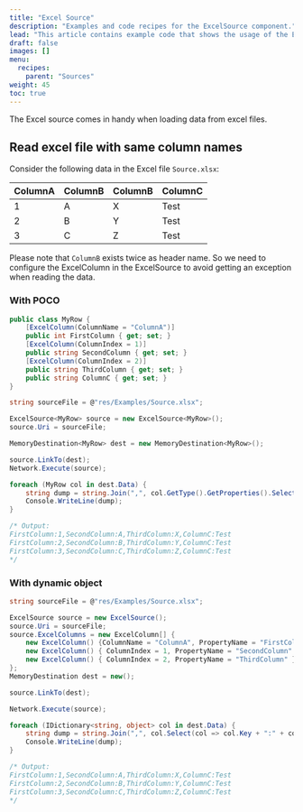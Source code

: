 ```yaml
---
title: "Excel Source"
description: "Examples and code recipes for the ExcelSource component."
lead: "This article contains example code that shows the usage of the ExcelSource component."
draft: false
images: []
menu:
  recipes:
    parent: "Sources"
weight: 45
toc: true
---
```


The Excel source comes in handy when loading data from excel files.

## Read excel file with same column names

Consider the following data in the Excel file `Source.xlsx`:

ColumnA|ColumnB|ColumnB|ColumnC
-------|-------|-------|-------
1|A|X|Test
2|B|Y|Test
3|C|Z|Test

Please note that `ColumnB` exists twice as header name. So we need to configure the ExcelColumn in the ExcelSource to avoid getting an exception when reading the data.

### With POCO

```C#
public class MyRow {
    [ExcelColumn(ColumnName = "ColumnA")]
    public int FirstColumn { get; set; }
    [ExcelColumn(ColumnIndex = 1)]
    public string SecondColumn { get; set; }
    [ExcelColumn(ColumnIndex = 2)]
    public string ThirdColumn { get; set; }
    public string ColumnC { get; set; }
}

string sourceFile = @"res/Examples/Source.xlsx";

ExcelSource<MyRow> source = new ExcelSource<MyRow>();
source.Uri = sourceFile;

MemoryDestination<MyRow> dest = new MemoryDestination<MyRow>();

source.LinkTo(dest);
Network.Execute(source);

foreach (MyRow col in dest.Data) {
    string dump = string.Join(",", col.GetType().GetProperties().Select(prop => prop.Name + ":" + prop.GetValue(col)).ToList());
    Console.WriteLine(dump);
}

/* Output:
FirstColumn:1,SecondColumn:A,ThirdColumn:X,ColumnC:Test
FirstColumn:2,SecondColumn:B,ThirdColumn:Y,ColumnC:Test
FirstColumn:3,SecondColumn:C,ThirdColumn:Z,ColumnC:Test
*/
```

### With dynamic object

```C#
string sourceFile = @"res/Examples/Source.xlsx";

ExcelSource source = new ExcelSource();
source.Uri = sourceFile;
source.ExcelColumns = new ExcelColumn[] {
    new ExcelColumn() {ColumnName = "ColumnA", PropertyName = "FirstColumn" },
    new ExcelColumn() { ColumnIndex = 1, PropertyName = "SecondColumn" },
    new ExcelColumn() { ColumnIndex = 2, PropertyName = "ThirdColumn" },
};
MemoryDestination dest = new();

source.LinkTo(dest);

Network.Execute(source);

foreach (IDictionary<string, object> col in dest.Data) {
    string dump = string.Join(",", col.Select(col => col.Key + ":" + col.Value).ToList());
    Console.WriteLine(dump);
}

/* Output:
FirstColumn:1,SecondColumn:A,ThirdColumn:X,ColumnC:Test
FirstColumn:2,SecondColumn:B,ThirdColumn:Y,ColumnC:Test
FirstColumn:3,SecondColumn:C,ThirdColumn:Z,ColumnC:Test
*/
```
